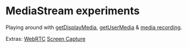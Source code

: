 # MediaStream experiments

Playing around with [getDisplayMedia](https://developer.mozilla.org/en-US/docs/Web/API/MediaDevices/getDisplayMedia), [getUserMedia](https://developer.mozilla.org/en-US/docs/Web/API/MediaDevices/getUserMedia) & [media recording](https://developer.mozilla.org/en-US/docs/Web/API/MediaStream_Recording_API).

Extras:
[WebRTC](https://webrtc.org/getting-started/overview)
[Screen Capture](https://developer.mozilla.org/en-US/docs/Web/API/Screen_Capture_API/Using_Screen_Capture)
